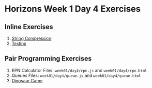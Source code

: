 # Horizons Week 1 Day 4 Exercises

## Inline Exercises

1. [String Compression](string_compression.md)
1. [Testing](testing.md)

## Pair Programming Exercises

1. RPN Calculator
   Files: `week01/day4/rpn.js` and `week01/day4/rpn.html`
1. Queues
   Files: `week01/day4/queue.js` and `week01/day4/queue.html`
1. [Dinosaur Game](dinosaur.md)


